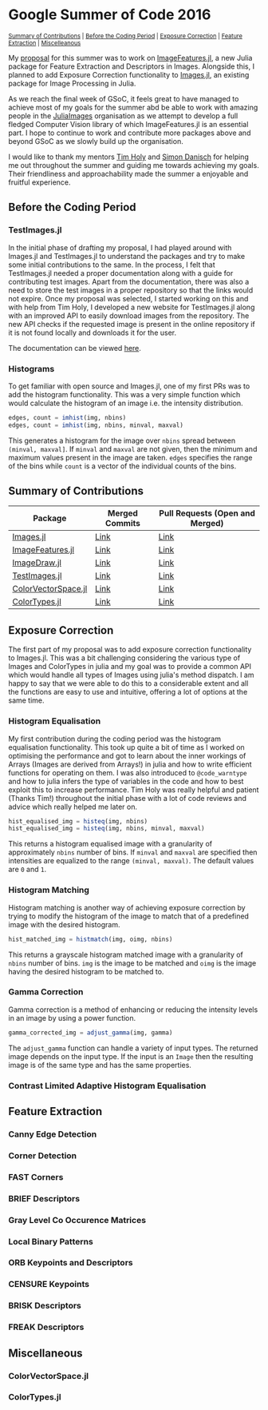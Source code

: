 # Google Summer of Code 2016

<sub>[Summary of Contributions](#summary-of-contributions) | [Before the Coding Period](#before-the-coding-period) | [Exposure Correction](#exposure-correction) | [Feature Extraction](#feature-extraction) | [Miscelleanous](#miscellaneous)</sub>

My [proposal](https://docs.google.com/document/d/1XD_fpT6YpyK6Iv2Rues2RlU-15l4aBbUZTSz1V216pw/edit?usp=sharing) for this summer was to work on [ImageFeatures.jl](https://github.com/JuliaImages/ImageFeatures.jl), a new Julia package for Feature Extraction and Descriptors in Images. Alongside this, I planned to add Exposure Correction functionality to [Images.jl](https://github.com/timholy/Images.jl), an existing package for Image Processing in Julia.

As we reach the final week of GSoC, it feels great to have managed to achieve most of my goals for the summer abd be able to work with amazing people in the [JuliaImages](https://github.com/JuliaImages) organisation as we attempt to develop a full fledged Computer Vision library of which ImageFeatures.jl is an essential part. I hope to continue to work and contribute more packages above and beyond GSoC as we slowly build up the organisation.

I would like to thank my mentors [Tim Holy](https://github.com/timholy) and [Simon Danisch](https://github.com/SimonDanisch) for helping me out throughout the summer and guiding me towards achieving my goals. Their friendliness and approachability made the summer a enjoyable and fruitful experience.

## Before the Coding Period
### TestImages.jl

In the initial phase of drafting my proposal, I had played around with Images.jl and TestImages.jl to understand the packages and try to make some initial contributions to the same. In the process, I felt that TestImages.jl needed a proper documentation along with a guide for contributing test images. Apart from the documentation, there was also a need to store the test images in a proper repository so that the links would not expire. Once my proposal was selected, I started working on this and with help from Tim Holy, I developed a new website for TestImages.jl along with an improved API to easily download images from the repository. The new API checks if the requested image is present in the online repository if it is not found locally and downloads it for the user.

The documentation can be viewed [here](https://timholy.github.io/TestImages.jl).

### Histograms

To get familiar with open source and Images.jl, one of my first PRs was to add the histogram functionality. This was a very simple function which would calculate the histogram of an image i.e. the intensity distribution.

```julia
edges, count = imhist(img, nbins)
edges, count = imhist(img, nbins, minval, maxval)
```
This generates a histogram for the image over `nbins` spread between `(minval, maxval]`. If `minval` and `maxval` are not given, then the minimum and maximum values present in the image are taken. `edges` specifies the range of the bins while `count` is a vector of the individual counts of the bins.

## Summary of Contributions
| Package | Merged Commits | Pull Requests (Open and Merged) |
|---------|----------------|---------------------------------|
| [Images.jl](https://github.com/timholy/Images.jl) | [Link](https://github.com/timholy/Images.jl/commits/master?author=mronian) | [Link](https://github.com/timholy/Images.jl/pulls?utf8=%E2%9C%93&q=is%3Apr%20author%3Amronian%20)
| [ImageFeatures.jl](https://github.com/JuliaImages/ImageFeatures.jl) | [Link](https://github.com/JuliaImages/ImageFeatures.jl/commits/master?author=mronian) | [Link](https://github.com/JuliaImages/ImageFeatures.jl/pulls?utf8=%E2%9C%93&q=is%3Apr%20author%3Amronian%20)
| [ImageDraw.jl](https://github.com/JuliaImages/ImageDraw.jl) | [Link](https://github.com/JuliaImages/ImageDraw.jl/commits/master?author=mronian) | [Link](https://github.com/JuliaImages/ImageDraw.jl/pulls?utf8=%E2%9C%93&q=is%3Apr%20author%3Amronian%20)
| [TestImages.jl](https://github.com/timholy/TestImages.jl) | [Link](https://github.com/timholy/TestImages.jl/commits/master?author=mronian) | [Link](https://github.com/timholy/TestImages.jl/pulls?utf8=%E2%9C%93&q=is%3Apr%20author%3Amronian%20)
| [ColorVectorSpace.jl](https://github.com/JuliaGraphics/ColorVectorSpace.jl) | [Link](https://github.com/JuliaGraphics/ColorVectorSpace.jl/commits/master?author=mronian) | [Link](https://github.com/JuliaGraphics/ColorVectorSpace.jl/pulls?utf8=%E2%9C%93&q=is%3Apr%20author%3Amronian%20)
| [ColorTypes.jl](https://github.com/JuliaGraphics/ColorTypes.jl) | [Link](https://github.com/JuliaGraphics/ColorTypes.jl/commits/master?author=mronian) | [Link](https://github.com/JuliaGraphics/ColorTypes.jl/pulls?utf8=%E2%9C%93&q=is%3Apr%20author%3Amronian%20)

## Exposure Correction

The first part of my proposal was to add exposure correction functionality to Images.jl. This was a bit challenging considering the various type of Images and ColorTypes in julia and my goal was to provide a common API which would handle all types of Images using julia's method dispatch. I am happy to say that we were able to do this to a considerable extent and all the functions are easy to use and intuitive, offering a lot of options at the same time.

### Histogram Equalisation

My first contribution during the coding period was the histogram equalisation functionality. This took up quite a bit of time as I worked on optimising the performance and got to learn about the inner workings of Arrays (Images are derived from Arrays!) in julia and how to write efficient functions for operating on them.  I was also introduced to `@code_warntype` and how to julia infers the type of variables in the code and how to best exploit this to increase performance. Tim Holy was really helpful and patient (Thanks Tim!) throughout the initial phase with a lot of code reviews and advice which really helped me later on.

```julia
hist_equalised_img = histeq(img, nbins)
hist_equalised_img = histeq(img, nbins, minval, maxval)
```

This returns a histogram equalised image with a granularity of approximately `nbins` number of bins. If `minval` and `maxval` are specified then intensities are equalized to the range `(minval, maxval)`. The default values are `0` and `1`.

### Histogram Matching

Histogram matching is another way of achieving exposure correction by trying to modify the histogram of the image to match that of a predefined image with the desired histogram.

```julia
hist_matched_img = histmatch(img, oimg, nbins)
```

This returns a grayscale histogram matched image with a granularity of `nbins` number of bins. `img` is the image to be matched and `oimg` is the image having the desired histogram to be matched to.

### Gamma Correction

Gamma correction is a method of enhancing or reducing the intensity levels in an image by using a power function.

```julia
gamma_corrected_img = adjust_gamma(img, gamma)
```

The `adjust_gamma` function can handle a variety of input types. The returned image depends on the input type. If the input is an `Image` then the resulting image is of the same type and has the same properties.

### Contrast Limited Adaptive Histogram Equalisation

## Feature Extraction
### Canny Edge Detection
### Corner Detection
### FAST Corners
### BRIEF Descriptors
### Gray Level Co Occurence Matrices
### Local Binary Patterns
### ORB Keypoints and Descriptors
### CENSURE Keypoints
### BRISK Descriptors
### FREAK Descriptors

## Miscellaneous
### ColorVectorSpace.jl
### ColorTypes.jl
